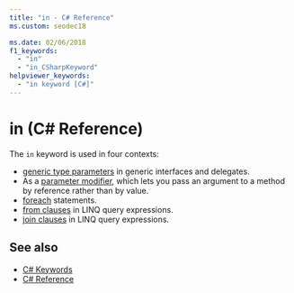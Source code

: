 ```yaml
---
title: "in - C# Reference"
ms.custom: seodec18

ms.date: 02/06/2018
f1_keywords: 
  - "in"
  - "in_CSharpKeyword"
helpviewer_keywords: 
  - "in keyword [C#]"
---
```


# in (C# Reference)

The `in` keyword is used in four contexts:  
  
- [generic type parameters](in-generic-modifier.md) in generic interfaces and delegates.
- As a [parameter modifier](in-parameter-modifier.md), which lets you pass an argument to a method by reference rather than by value.
- [foreach](foreach-in.md) statements.
- [from clauses](from-clause.md) in LINQ query expressions.
- [join clauses](join-clause.md) in LINQ query expressions.
  
## See also

- [C# Keywords](index.md)
- [C# Reference](../index.md)
